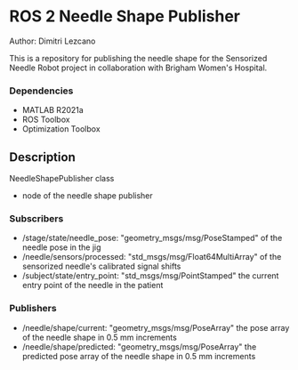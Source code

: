 # ROS 2 Needle Shape Publisher
Author: Dimitri Lezcano

This is a repository for publishing the needle shape for the Sensorized Needle Robot project in collaboration with Brigham Women's Hospital.

### Dependencies
* MATLAB R2021a
* ROS Toolbox
* Optimization Toolbox

## Description
NeedleShapePublisher class 
* node of the needle shape publisher

### Subscribers 
* /stage/state/needle_pose: "geometry_msgs/msg/PoseStamped" of the needle pose in the jig
* /needle/sensors/processed: "std_msgs/msg/Float64MultiArray" of the sensorized needle's calibrated signal shifts
* /subject/state/entry_point: "std_msgs/msg/PointStamped" the current entry point of the needle in the patient

### Publishers
* /needle/shape/current: "geometry_msgs/msg/PoseArray" the pose array of the needle shape in 0.5 mm increments
* /needle/shape/predicted: "geometry_msgs/msg/PoseArray" the predicted pose array of the needle shape in 0.5 mm increments
